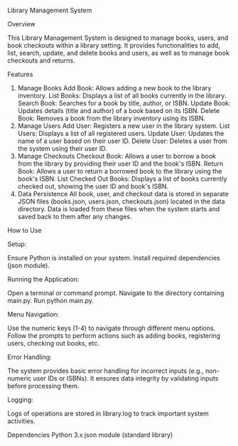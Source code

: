 Library Management System

Overview

This Library Management System is designed to manage books, users, and book checkouts within a library setting. It provides functionalities to add, list, search, update, and delete books and users, as well as to manage book checkouts and returns.

Features
1. Manage Books
Add Book: Allows adding a new book to the library inventory.
List Books: Displays a list of all books currently in the library.
Search Book: Searches for a book by title, author, or ISBN.
Update Book: Updates details (title and author) of a book based on its ISBN.
Delete Book: Removes a book from the library inventory using its ISBN.
2. Manage Users
Add User: Registers a new user in the library system.
List Users: Displays a list of all registered users.
Update User: Updates the name of a user based on their user ID.
Delete User: Deletes a user from the system using their user ID.
3. Manage Checkouts
Checkout Book: Allows a user to borrow a book from the library by providing their user ID and the book's ISBN.
Return Book: Allows a user to return a borrowed book to the library using the book's ISBN.
List Checked Out Books: Displays a list of books currently checked out, showing the user ID and book's ISBN.
4. Data Persistence
All book, user, and checkout data is stored in separate JSON files (books.json, users.json, checkouts.json) located in the data directory.
Data is loaded from these files when the system starts and saved back to them after any changes.

How to Use

Setup:

Ensure Python is installed on your system.
Install required dependencies (json module).

Running the Application:

Open a terminal or command prompt.
Navigate to the directory containing main.py.
Run python main.py.

Menu Navigation:

Use the numeric keys (1-4) to navigate through different menu options.
Follow the prompts to perform actions such as adding books, registering users, checking out books, etc.

Error Handling:

The system provides basic error handling for incorrect inputs (e.g., non-numeric user IDs or ISBNs).
It ensures data integrity by validating inputs before processing them.

Logging:

Logs of operations are stored in library.log to track important system activities.

Dependencies
Python 3.x
json module (standard library)
